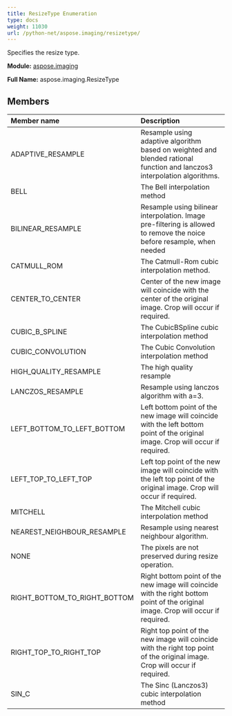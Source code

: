 ```yaml
---
title: ResizeType Enumeration
type: docs
weight: 11030
url: /python-net/aspose.imaging/resizetype/
---
```


Specifies the resize type.

**Module:** [aspose.imaging](/imaging/python-net/aspose.imaging/)

**Full Name:** aspose.imaging.ResizeType

## **Members**
| **Member name** | **Description** |
| :- | :- |
| ADAPTIVE_RESAMPLE | Resample using adaptive algorithm based on weighted and blended rational function and lanczos3 interpolation algorithms. |
| BELL | The Bell interpolation method |
| BILINEAR_RESAMPLE | Resample using bilinear interpolation. Image pre-filtering is allowed to remove the noice before resample, when needed |
| CATMULL_ROM | The Catmull-Rom cubic interpolation method. |
| CENTER_TO_CENTER | Center of the new image will coincide with the center of the original image. Crop will occur if required. |
| CUBIC_B_SPLINE | The CubicBSpline cubic interpolation method |
| CUBIC_CONVOLUTION | The Cubic Convolution interpolation method |
| HIGH_QUALITY_RESAMPLE | The high quality resample |
| LANCZOS_RESAMPLE | Resample using lanczos algorithm with a=3. |
| LEFT_BOTTOM_TO_LEFT_BOTTOM | Left bottom point of the new image will coincide with the left bottom point of the original image. Crop will occur if required. |
| LEFT_TOP_TO_LEFT_TOP | Left top point of the new image will coincide with the left top point of the original image. Crop will occur if required. |
| MITCHELL | The Mitchell cubic interpolation method |
| NEAREST_NEIGHBOUR_RESAMPLE | Resample using nearest neighbour algorithm. |
| NONE | The pixels are not preserved during resize operation. |
| RIGHT_BOTTOM_TO_RIGHT_BOTTOM | Right bottom point of the new image will coincide with the right bottom point of the original image. Crop will occur if required. |
| RIGHT_TOP_TO_RIGHT_TOP | Right top point of the new image will coincide with the right top point of the original image. Crop will occur if required. |
| SIN_C | The Sinc (Lanczos3) cubic interpolation method |
